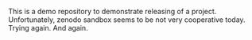 This is a demo repository to demonstrate releasing of a project.
Unfortunately, zenodo sandbox seems to be not very cooperative today. Trying again. And again.
